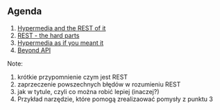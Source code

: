 ## Agenda

1. [Hypermedia and the REST of it](#/3)
1. [REST - the hard parts](#/4)
1. [Hypermedia as if you meant it](#/5)
1. [Beyond API](#/6)

Note:

1. krótkie przypomnienie czym jest REST
1. zaprzeczenie powszechnych błędów w rozumieniu REST
1. jak w tytule, czyli co można robić lepiej (inaczej?)
1. Przykład narzędzie, które pomogą zrealizaować pomysły z punktu 3
